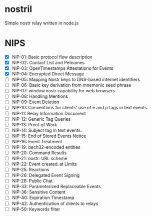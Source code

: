 # nostril
Simple nostr relay written in node.js 
# NIPS
* [x] NIP-01: Basic protocol flow description
* [x] NIP-02: Contact List and Petnames
* [x] NIP-03: OpenTimestamps Attestations for Events
* [x] NIP-04: Encrypted Direct Message
* [ ] NIP-05: Mapping Nostr keys to DNS-based internet identifiers
* [ ] NIP-06: Basic key derivation from mnemonic seed phrase
* [ ] NIP-07: window.nostr capability for web browsers
* [ ] NIP-08: Handling Mentions
* [ ] NIP-09: Event Deletion
* [ ] NIP-10: Conventions for clients' use of e and p tags in text events.
* [ ] NIP-11: Relay Information Document
* [ ] NIP-12: Generic Tag Queries
* [ ] NIP-13: Proof of Work
* [ ] NIP-14: Subject tag in text events.
* [ ] NIP-15: End of Stored Events Notice
* [ ] NIP-16: Event Treatment
* [ ] NIP-19: bech32-encoded entities
* [ ] NIP-20: Command Results
* [ ] NIP-21: nostr: URL scheme
* [ ] NIP-22: Event created_at Limits
* [ ] NIP-25: Reactions
* [ ] NIP-26: Delegated Event Signing
* [ ] NIP-28: Public Chat
* [ ] NIP-33: Parameterized Replaceable Events
* [ ] NIP-36: Sensitive Content
* [ ] NIP-40: Expiration Timestamp
* [ ] NIP-42: Authentication of clients to relays
* [ ] NIP-50: Keywords filter
